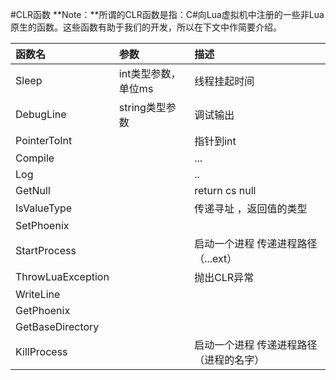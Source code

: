 #CLR函数
**Note：**所谓的CLR函数是指：C#向Lua虚拟机中注册的一些非Lua原生的函数。这些函数有助于我们的开发，所以在下文中作简要介绍。

|函数名|参数|描述|
|:--|:--|:--|
|Sleep|int类型参数，单位ms|线程挂起时间|
|DebugLine|string类型参数|调试输出| 
|PointerToInt| |指针到int|
|Compile|   |...|
|Log|   |..|.
|GetNull|  |return cs null|
|IsValueType| | 传递寻址 ，返回值的类型|
|SetPhoenix|||
|StartProcess|  |启动一个进程 传递进程路径（...ext）|
|ThrowLuaException|  | 抛出CLR异常|
|WriteLine|  ||
|GetPhoenix|||
|GetBaseDirectory|||
|KillProcess|   |启动一个进程 传递进程路径（进程的名字）|

